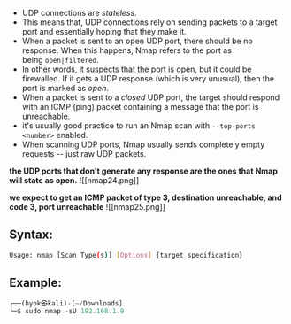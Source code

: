 - UDP connections are _stateless_.
- This means that, UDP connections rely on sending packets to a target port and essentially hoping that they make it.
- When a packet is sent to an open UDP port, there should be no response. When this happens, Nmap refers to the port as being `open|filtered`.
- In other words, it suspects that the port is open, but it could be firewalled. If it gets a UDP response (which is very unusual), then the port is marked as _open_.
- When a packet is sent to a _closed_ UDP port, the target should respond with an ICMP (ping) packet containing a message that the port is unreachable.
- it's usually good practice to run an Nmap scan with `--top-ports <number>` enabled.
- When scanning UDP ports, Nmap usually sends completely empty requests -- just raw UDP packets.

**the UDP ports that don’t generate any response are the ones that Nmap will state as open.**
![[nmap24.png]]


**we expect to get an ICMP packet of type 3, destination unreachable, and code 3, port unreachable**
![[nmap25.png]]

## Syntax:
```bash
Usage: nmap [Scan Type(s)] [Options] {target specification}
```

## Example:
```python
┌──(hyok㉿kali)-[~/Downloads]
└─$ sudo nmap -sU 192.168.1.9
```